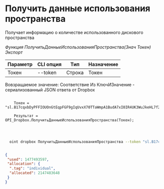 ﻿---
sidebar_position: 5
---

# Получить данные использования пространства
 Получает информацию о количестве использованного дискового пространства


*Функция ПолучитьДанныеИспользованияПространства(Знач Токен) Экспорт*

  | Параметр | CLI опция | Тип | Назначение |
  |-|-|-|-|
  | Токен | --token | Строка | Токен |

  
  Вовзращаемое значение:   Соответствие Из КлючИЗначение - сериализованный JSON ответа от Dropbox

```bsl title="Пример кода"
	
    Токен = "sl.B17cqxbDyPFFIOUOnGtEqpFGF9gIqUvxX70TTaWmpA1BudA7xI0IR4UK3WuJkeHL7f229VtvwT...";
    
    Результат = OPI_Dropbox.ПолучитьДанныеИспользованияПространства(Токен);

	
```

```sh title="Пример команд CLI"
    
  oint dropbox ПолучитьДанныеИспользованияПространства --token "sl.B17cqxbDyPFFIOUOnGtEqpFGF9gIqUvxX70TTaWmpA1BudA7xI0IR4UK3WuJkeHL7f229VtvwT..."

```


```json title="Результат"

{
 "used": 1477493597,
 "allocation": {
  ".tag": "individual",
  "allocated": 2147483648
 }
}

```
